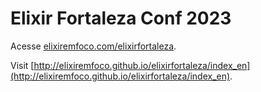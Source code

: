 # Elixir Fortaleza Conf 2023

Acesse [elixiremfoco.com/elixirfortaleza](https://elixiremfoco.com/elixirfortaleza).



Visit [http://elixiremfoco.github.io/elixirfortaleza/index_en](http://elixiremfoco.github.io/elixirfortaleza/index_en).
